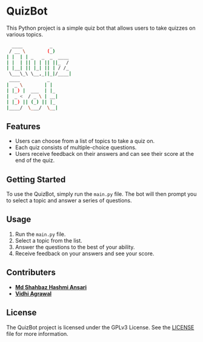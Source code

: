 # QuizBot

This Python project is a simple quiz bot that allows users to take quizzes on various topics.

```bash
  ____          _ 
 / __ \        (_) 
| |  | | _   _  _  ____ 
| |  | || | | || ||_  / 
| |__| || |_| || | / /_
 \___\_\ \__,_||_|/____|
 ____          _   
|  _ \        | |  
| |_) |  ___  | |_ 
|  _ <  / _ \ | __|
| |_) || (_) || |_ 
|____/  \___/  \__|
```

## Features

* Users can choose from a list of topics to take a quiz on.
* Each quiz consists of multiple-choice questions.
* Users receive feedback on their answers and can see their score at the end of the quiz.

## Getting Started

To use the QuizBot, simply run the `main.py` file. The bot will then prompt you to select a topic and answer a series of questions.

## Usage

1. Run the `main.py` file.
2. Select a topic from the list.
3. Answer the questions to the best of your ability.
4. Receive feedback on your answers and see your score.

## Contributers

- **[Md Shahbaz Hashmi Ansari](https://github.com/ShahbazCoder1)**
- **[Vidhi Agrawal](https://github.com/Vidhi-28)**

## License

The QuizBot project is licensed under the GPLv3 License. See the [LICENSE](LICENSE) file for more information.
